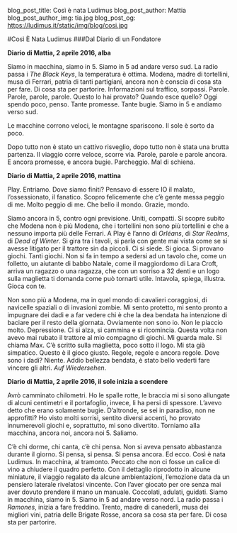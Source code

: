 blog_post_title: Così è nata Ludimus
blog_post_author: Mattia
blog_post_author_img: tia.jpg
blog_post_og: https://ludimus.it/static/img/blog/cosi.jpg

#Così È Nata Ludimus
###Dal Diario di un Fondatore

**Diario di Mattia, 2 aprile 2016, alba**

Siamo in macchina, siamo in 5. Siamo in 5 ad andare verso sud. 
La radio passa i _The Black Keys_, la temperatura è ottima.
Modena, madre di tortellini, musa di Ferrari, patria di tanti partigiani, ancora non è conscia di cosa sta per fare. Di cosa sta per partorire. 
Informazioni sul traffico, sorpassi. 
Parole. 
Parole, parole, parole.
Questo lo hai provato? Quando esce quello? Oggi spendo poco, penso.
Tante promesse. Tante bugie. 
Siamo in 5 e andiamo verso sud.

Le macchine corrono veloci, le montagne spariscono.
Il sole è sorto da poco.

Dopo tutto non è stato un cattivo risveglio, dopo tutto non è stata una brutta partenza. 
Il viaggio corre veloce, scorre via.
Parole, parole e parole ancora.
E ancora promesse, e ancora bugie. 
Parcheggio. 
Mal di schiena.


**Diario di Mattia, 2 aprile 2016, mattina**

Play.
Entriamo.
Dove siamo finiti?
Pensavo di essere IO il malato, l’ossessionato, il fanatico. 
Scopro felicemente che c’è gente messa peggio di me. 
Molto peggio di me.
Che bello il mondo. 
Grazie, mondo.

Siamo ancora in 5, contro ogni previsione. Uniti, compatti.
Si scopre subito che Modena non è più Modena, che i tortellini non sono più tortellini e che a nessuno importa più delle Ferrari. 
A Play è l’anno di _Orléans_, di _Star Realms_, di _Dead of Winter_.
Si gira tra i tavoli, si parla con gente mai vista come se si avesse litigato per il trattore sin da piccoli. Ci si siede. Si gioca.
Si provano giochi. Tanti giochi.
Non si fa in tempo a sedersi ad un tavolo che, come un folletto, un aiutante di babbo Natale, come il maggiordomo di Lara Croft, arriva un ragazzo o una ragazza, che con un sorriso a 32 denti e un logo sulla maglietta ti domanda come può tornarti utile.
Intavola, spiega, illustra. 
Gioca con te.

Non sono più a Modena, ma in quel mondo di cavalieri coraggiosi, di navicelle spaziali o di invasioni zombie.
Mi sento protetto,  mi sento pronto a impugnare dei dadi e a far vedere chi è che la dea bendata ha intenzione di baciare per il resto della giornata. 
Ovviamente non sono io.
Non le piaccio molto. 
Depressione.
Ci si alza, si cammina e si ricomincia. 
Questa volta non avevo mai rubato il trattore al mio compagno di giochi. Mi guarda male. 
Si chiama Max. C’è scritto sulla maglietta, poco sotto il logo.
Mi sta già simpatico.
Questo è il gioco giusto. 
Regole, regole e ancora regole.
Dove sono i dadi? Niente. 
Addio bellezza bendata, è stato bello vederti fare vincere gli altri. 
_Auf Wiedersehen_.


**Diario di Mattia, 2 aprile 2016, il sole inizia a scendere**

Avrò camminato chilometri. 
Ho le spalle rotte, le braccia mi si sono allungate di alcuni centimetri e il portafoglio, invece, li ha persi di spessore. 
L’avevo detto che erano solamente bugie. 
D’altronde, se sei in paradiso, non ne approfitti? 
Ho visto molti sorrisi, sentito diversi accenti, ho provato innumerevoli giochi e, soprattutto, mi sono divertito.
Torniamo alla macchina, ancora noi, ancora noi 5. 
Saliamo.

C’è chi dorme, chi canta, c’è chi pensa. 
Non si aveva pensato abbastanza durante il giorno.
Si pensa, si pensa.  Si pensa ancora.
Ed ecco.
Così è nata Ludimus.
In macchina, al tramonto.
Peccato che non ci fosse un calice di vino a chiudere il quadro perfetto.
Con il dettaglio riprodotto in alcune miniature, il viaggio regalato da alcune ambientazioni, l’emozione data da un pensiero laterale rivelatosi vincente.
Con l’aver giocato per ore senza mai aver dovuto prendere il mano un manuale. 
Coccolati, adulati, guidati.
Siamo in macchina, siamo in 5. Siamo in 5 ad andare verso nord. 
La radio passa i _Ramones_, inizia a fare freddino.
Trento, madre di canederli, musa dei migliori vini, patria delle Brigate Rosse, ancora sa cosa sta per fare. Di cosa sta per partorire.

